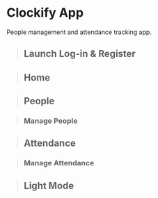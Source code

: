 # Clockify App
People management and attendance tracking app.

> ## Launch Log-in & Register

> ## Home



> ## People


> ### Manage People



> ## Attendance


> ### Manage Attendance


> ## Light Mode

